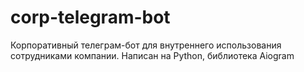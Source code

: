 # corp-telegram-bot
Корпоративный телеграм-бот для внутреннего использования сотрудниками компании. Написан на Python, библиотека Aiogram
